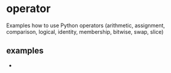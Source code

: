 # operator
Examples how to use Python operators (arithmetic, assignment, comparison, logical, identity, membership, bitwise, swap, slice)


## examples
+ 
